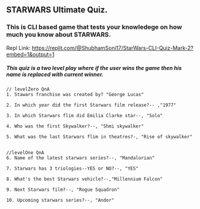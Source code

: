 ## STARWARS Ultimate Quiz.
### This is CLI based game that tests your knowledege on how much you know about STARWARS.

Repl Link: https://replit.com/@ShubhamSoni17/StarWars-CLI-Quiz-Mark-2?embed=1&output=1

##### This quiz is a two level play where if the user wins the game then his name is replaced with current winner.




    // levelZero QnA
    1. Stawars franchise was created by? "George Lucas"
  
    2. In which year did the first Starwars film release?-- ,"1977"
  
    3. In which Starwars flim did Emilia Clarke star--, "Solo"
  
    4. Who was the first Skywalker?--, "Shmi skywalker"
  
    5. What was the last Starwars flim in theatres?-, "Rise of skywalker"

   
    //levelOne QnA
    6. Name of the latest starwars series?--, "Mandalorian"
  
    7. Starwars has 3 triologies--YES or NO?--, "YES"
  
    8. What's the best Starwars vehicle?--,"Millennium Falcon"
  
    9. Next Starwars film?--, "Rogue Squadron"
  
    10. Upcoming starwars series?--, "Andor"
   

